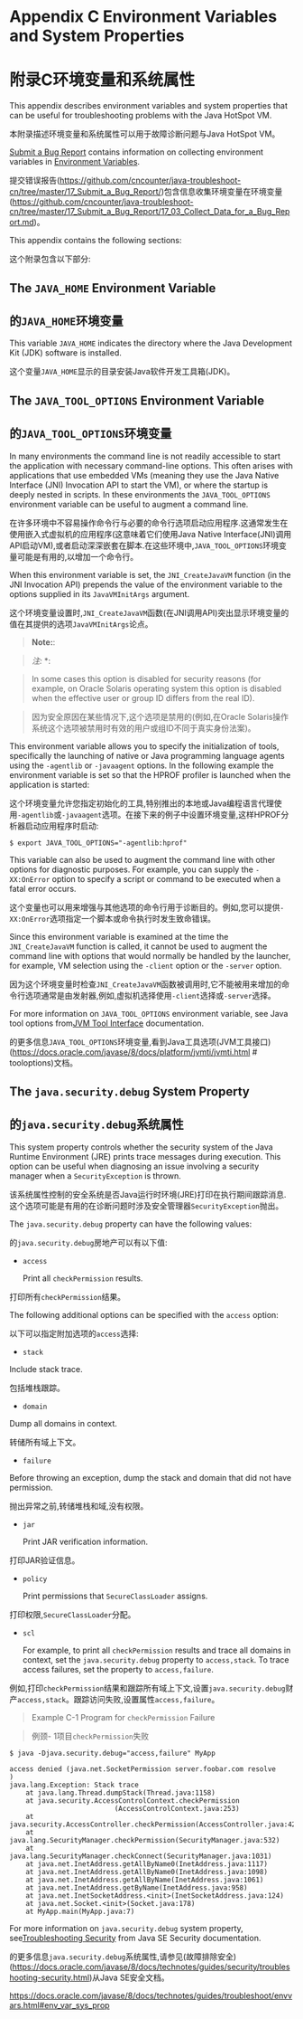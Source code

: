 # Appendix C Environment Variables and System Properties

# 附录C环境变量和系统属性

This appendix describes environment variables and system properties that can be useful for troubleshooting problems with the Java HotSpot VM.

本附录描述环境变量和系统属性可以用于故障诊断问题与Java HotSpot VM。

[Submit a Bug Report](https://github.com/cncounter/java-troubleshoot-cn/tree/master/17_Submit_a_Bug_Report/) contains information on collecting environment variables in [Environment Variables](https://github.com/cncounter/java-troubleshoot-cn/tree/master/17_Submit_a_Bug_Report/17_03_Collect_Data_for_a_Bug_Report.md).

提交错误报告(https://github.com/cncounter/java-troubleshoot-cn/tree/master/17_Submit_a_Bug_Report/)包含信息收集环境变量在环境变量(https://github.com/cncounter/java-troubleshoot-cn/tree/master/17_Submit_a_Bug_Report/17_03_Collect_Data_for_a_Bug_Report.md)。

This appendix contains the following sections:

这个附录包含以下部分:

##  The `JAVA_HOME` Environment Variable

##  的`JAVA_HOME`环境变量

This variable `JAVA_HOME` indicates the directory where the Java Development Kit (JDK) software is installed.

这个变量`JAVA_HOME`显示的目录安装Java软件开发工具箱(JDK)。

##  The `JAVA_TOOL_OPTIONS` Environment Variable

##  的`JAVA_TOOL_OPTIONS`环境变量

In many environments the command line is not readily accessible to start the application with necessary command-line options. This often arises with applications that use embedded VMs (meaning they use the Java Native Interface (JNI) Invocation API to start the VM), or where the startup is deeply nested in scripts. In these environments the `JAVA_TOOL_OPTIONS` environment variable can be useful to augment a command line.

在许多环境中不容易操作命令行与必要的命令行选项启动应用程序.这通常发生在使用嵌入式虚拟机的应用程序(这意味着它们使用Java Native Interface(JNI)调用API启动VM),或者启动深深嵌套在脚本.在这些环境中,`JAVA_TOOL_OPTIONS`环境变量可能是有用的,以增加一个命令行。

When this environment variable is set, the `JNI_CreateJavaVM` function (in the JNI Invocation API) prepends the value of the environment variable to the options supplied in its `JavaVMInitArgs` argument.

这个环境变量设置时,`JNI_CreateJavaVM`函数(在JNI调用API)突出显示环境变量的值在其提供的选项`JavaVMInitArgs`论点。

> **Note:**:

> *注:* *:

> In some cases this option is disabled for security reasons (for example, on Oracle Solaris operating system this option is disabled when the effective user or group ID differs from the real ID).

> 因为安全原因在某些情况下,这个选项是禁用的(例如,在Oracle Solaris操作系统这个选项被禁用时有效的用户或组ID不同于真实身份法案)。

This environment variable allows you to specify the initialization of tools, specifically the launching of native or Java programming language agents using the `-agentlib` or `-javaagent` options. In the following example the environment variable is set so that the HPROF profiler is launched when the application is started:

这个环境变量允许您指定初始化的工具,特别推出的本地或Java编程语言代理使用`-agentlib`或`-javaagent`选项。在接下来的例子中设置环境变量,这样HPROF分析器启动应用程序时启动:

```
$ export JAVA_TOOL_OPTIONS="-agentlib:hprof"

```



This variable can also be used to augment the command line with other options for diagnostic purposes. For example, you can supply the `-XX:OnError` option to specify a script or command to be executed when a fatal error occurs.

这个变量也可以用来增强与其他选项的命令行用于诊断目的。例如,您可以提供`-XX:OnError`选项指定一个脚本或命令执行时发生致命错误。

Since this environment variable is examined at the time the `JNI_CreateJavaVM` function is called, it cannot be used to augment the command line with options that would normally be handled by the launcher, for example, VM selection using the `-client` option or the `-server` option.

因为这个环境变量时检查`JNI_CreateJavaVM`函数被调用时,它不能被用来增加的命令行选项通常是由发射器,例如,虚拟机选择使用`-client`选择或`-server`选择。

For more information on `JAVA_TOOL_OPTIONS` environment variable, see Java tool options from[JVM Tool Interface](https://docs.oracle.com/javase/8/docs/platform/jvmti/jvmti.html#tooloptions) documentation.

的更多信息`JAVA_TOOL_OPTIONS`环境变量,看到Java工具选项(JVM工具接口)(https://docs.oracle.com/javase/8/docs/platform/jvmti/jvmti.html # tooloptions)文档。


## The `java.security.debug` System Property

## 的`java.security.debug`系统属性

This system property controls whether the security system of the Java Runtime Environment (JRE) prints trace messages during execution. This option can be useful when diagnosing an issue involving a security manager when a `SecurityException` is thrown.

该系统属性控制的安全系统是否Java运行时环境(JRE)打印在执行期间跟踪消息.这个选项可能是有用的在诊断问题时涉及安全管理器`SecurityException`抛出。

The `java.security.debug` property can have the following values:

的`java.security.debug`房地产可以有以下值:

* `access`

  Print all `checkPermission` results.

打印所有`checkPermission`结果。

  The following additional options can be specified with the `access` option:

以下可以指定附加选项的`access`选择:

  * `stack`

  Include stack trace.

包括堆栈跟踪。

  * `domain`

  Dump all domains in context.


转储所有域上下文。

  * `failure`

  Before throwing an exception, dump the stack and domain that did not have permission.


抛出异常之前,转储堆栈和域,没有权限。

* `jar`

  Print JAR verification information.


打印JAR验证信息。

* `policy`

  Print permissions that `SecureClassLoader` assigns.


打印权限,`SecureClassLoader`分配。

* `scl`

  For example, to print all `checkPermission` results and trace all domains in context, set the `java.security.debug` property to `access,stack`. To trace access failures, set the property to `access,failure`.


例如,打印`checkPermission`结果和跟踪所有域上下文,设置`java.security.debug`财产`access,stack`。跟踪访问失败,设置属性`access,failure`。

> Example C-1 Program for `checkPermission` Failure

> 例颈- 1项目`checkPermission`失败

```
$ java -Djava.security.debug="access,failure" MyApp

access denied (java.net.SocketPermission server.foobar.com resolve
)
java.lang.Exception: Stack trace
    at java.lang.Thread.dumpStack(Thread.java:1158)
    at java.security.AccessControlContext.checkPermission
                          (AccessControlContext.java:253)
    at java.security.AccessController.checkPermission(AccessController.java:427)
    at java.lang.SecurityManager.checkPermission(SecurityManager.java:532)
    at java.lang.SecurityManager.checkConnect(SecurityManager.java:1031)
    at java.net.InetAddress.getAllByName0(InetAddress.java:1117)
    at java.net.InetAddress.getAllByName0(InetAddress.java:1098)
    at java.net.InetAddress.getAllByName(InetAddress.java:1061)
    at java.net.InetAddress.getByName(InetAddress.java:958)
    at java.net.InetSocketAddress.<init>(InetSocketAddress.java:124)
    at java.net.Socket.<init>(Socket.java:178)
    at MyApp.main(MyApp.java:7)

```

For more information on `java.security.debug` system property, see[Troubleshooting Security](https://docs.oracle.com/javase/8/docs/technotes/guides/security/troubleshooting-security.html) from Java SE Security documentation.

的更多信息`java.security.debug`系统属性,请参见(故障排除安全)(https://docs.oracle.com/javase/8/docs/technotes/guides/security/troubleshooting-security.html)从Java SE安全文档。


<https://docs.oracle.com/javase/8/docs/technotes/guides/troubleshoot/envvars.html#env_var_sys_prop>

